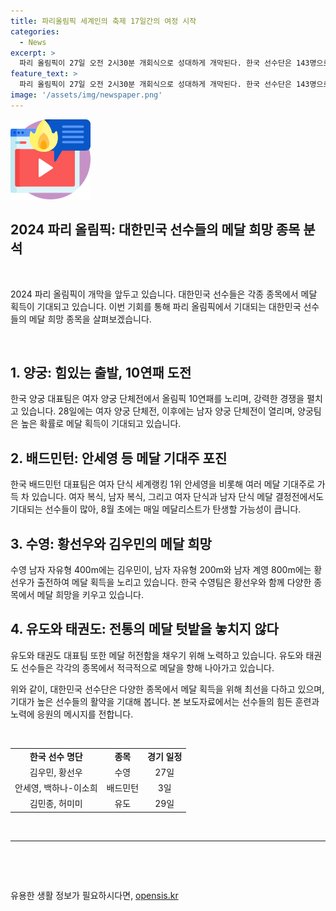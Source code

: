 ```yaml
---
title: 파리올림픽 세계인의 축제 17일간의 여정 시작
categories:
  - News
excerpt: >
  파리 올림픽이 27일 오전 2시30분 개회식으로 성대하게 개막된다. 한국 선수단은 143명으로 금메달 5개 이상, 종합 15위 목표다. 양궁 대표팀의 임시현과 김우진이 랭킹 경기에서 1위를 차지했고, 여자 양궁팀은 올림픽 10연패를 노리며 28일에 단체전에 나선다. 배드민턴 대표팀도 많은 메달을 노리며 8월 초에는 매일 메달리스트가 탄생할 가능성이 크다. 3년 전 도쿄 올림픽에서는 메달을 놓친 유도와 태권도 대표팀도 이번 파리 대회에서 명예회복에 도전한다.
feature_text: >
  파리 올림픽이 27일 오전 2시30분 개회식으로 성대하게 개막된다. 한국 선수단은 143명으로 금메달 5개 이상, 종합 15위 목표다. 양궁 대표팀의 임시현과 김우진이 랭킹 경기에서 1위를 차지했고, 여자 양궁팀은 올림픽 10연패를 노리며 28일에 단체전에 나선다. 배드민턴 대표팀도 많은 메달을 노리며 8월 초에는 매일 메달리스트가 탄생할 가능성이 크다. 3년 전 도쿄 올림픽에서는 메달을 놓친 유도와 태권도 대표팀도 이번 파리 대회에서 명예회복에 도전한다.
image: '/assets/img/newspaper.png'
---
```


<p><img src="/assets/img/news.png" alt="rentncar 속보" /></p>

<h2>2024 파리 올림픽: 대한민국 선수들의 메달 희망 종목 분석</h2>

<p data-ke-size="size16">&nbsp;</p>

<p>2024 파리 올림픽이 개막을 앞두고 있습니다. 대한민국 선수들은 각종 종목에서 메달 획득이 기대되고 있습니다. 이번 기회를 통해 파리 올림픽에서 기대되는 대한민국 선수들의 메달 희망 종목을 살펴보겠습니다. </p>

<p data-ke-size="size16">&nbsp;</p>

<h2 data-ke-size="size26">1. 양궁: 힘있는 출발, 10연패 도전</h2>

<p>한국 양궁 대표팀은 여자 양궁 단체전에서 올림픽 10연패를 노리며, 강력한 경쟁을 펼치고 있습니다. 28일에는 여자 양궁 단체전, 이후에는 남자 양궁 단체전이 열리며, 양궁팀은 높은 확률로 메달 획득이 기대되고 있습니다.</p>

<h2 data-ke-size="size26">2. 배드민턴: 안세영 등 메달 기대주 포진</h2>

<p>한국 배드민턴 대표팀은 여자 단식 세계랭킹 1위 안세영을 비롯해 여러 메달 기대주로 가득 차 있습니다. 여자 복식, 남자 복식, 그리고 여자 단식과 남자 단식 메달 결정전에서도 기대되는 선수들이 많아, 8월 초에는 매일 메달리스트가 탄생할 가능성이 큽니다.</p>

<h2 data-ke-size="size26">3. 수영: 황선우와 김우민의 메달 희망</h2>

<p>수영 남자 자유형 400m에는 김우민이, 남자 자유형 200m와 남자 계영 800m에는 황선우가 출전하여 메달 획득을 노리고 있습니다. 한국 수영팀은 황선우와 함께 다양한 종목에서 메달 희망을 키우고 있습니다.</p>

<h2 data-ke-size="size26">4. 유도와 태권도: 전통의 메달 텃밭을 놓치지 않다</h2>

<p>유도와 태권도 대표팀 또한 메달 허전함을 채우기 위해 노력하고 있습니다. 유도와 태권도 선수들은 각각의 종목에서 적극적으로 메달을 향해 나아가고 있습니다.</p>

<p>위와 같이, 대한민국 선수단은 다양한 종목에서 메달 획득을 위해 최선을 다하고 있으며, 기대가 높은 선수들의 활약을 기대해 봅니다. 본 보도자료에서는 선수들의 힘든 훈련과 노력에 응원의 메시지를 전합니다. </p>

<p data-ke-size="size16">&nbsp;</p>

<table>
    <tbody>
        <tr>
            <td style="text-align: center; height: 17px;"><b>한국 선수 명단</b></td>
            <td style="text-align: center; height: 17px;"><b>종목</b></td>
            <td style="text-align: center; height: 17px;"><b>경기 일정</b></td>
        </tr>
        <tr>
            <td style="text-align: center; height: 17px;">김우민, 황선우</td>
            <td style="text-align: center; height: 17px;">수영</td>
            <td style="text-align: center; height: 17px;">27일</td>
        </tr>
        <tr>
            <td style="text-align: center; height: 17px;">안세영, 백하나-이소희</td>
            <td style="text-align: center; height: 17px;">배드민턴</td>
            <td style="text-align: center; height: 17px;">3일</td>
        </tr>
        <tr>
            <td style="text-align: center; height: 17px;">김민종, 허미미</td>
            <td style="text-align: center; height: 17px;">유도</td>
            <td style="text-align: center; height: 17px;">29일</td>
        </tr>
    </tbody>
</table>

<p data-ke-size="size16">&nbsp;</p>

<hr>

<p data-ke-size="size16">&nbsp;</p>

<p data-ke-size="size16">&nbsp;</p>
유용한 생활 정보가 필요하시다면, <a href="https://opensis.kr" rel="dofollow">opensis.kr</a>


